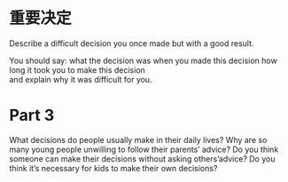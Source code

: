 # 重要决定  

Describe a difficult decision you once made but with a good result.  

You should say: what the decision was when you made this decision how long it took you to make this decision   
and explain why it was difficult for you.  

# Part 3  

What decisions do people usually make in their daily lives? Why are so many young people unwilling to follow their parents’ advice? Do you think someone can make their decisions without asking others’advice? Do you think it’s necessary for kids to make their own decisions?  

